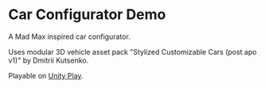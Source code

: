 # Car Configurator Demo

A Mad Max inspired car configurator.

Uses modular 3D vehicle asset pack "Stylized Customizable Cars (post apo v1)" by Dmitrii Kutsenko.

Playable on [Unity Play](https://play.unity.com/mg/other/webgl-builds-273382).
